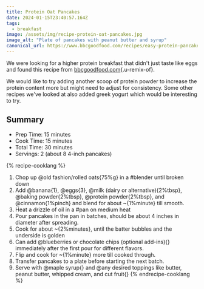 ```yaml
---
title: Protein Oat Pancakes
date: 2024-01-15T23:40:57.164Z
tags:
  - breakfast
image: /assets/img/recipe-protein-oat-pancakes.jpg
image_alt: "Plate of pancakes with peanut butter and syrup"
canonical_url: https://www.bbcgoodfood.com/recipes/easy-protein-pancakes
---
```


We were looking for a higher protein breakfast that didn't just taste like eggs and found this recipe from [bbcgoodfood.com](https://www.bbcgoodfood.com/recipes/easy-protein-pancakes){.u-remix-of}.

We would like to try adding another scoop of protein powder to increase the protein content more but might need to adjust for consistency.
Some other recipes we've looked at also added greek yogurt which would be interesting to try.

## Summary

- Prep Time: 15 minutes
- Cook Time: 15 minutes
- Total Time: <time class="duration dt-duration" datetime="30M"><span class="value-title" title="PT30M"> </span>30 minutes</time>
- Servings: <span class="p-yield">2</span> (about 8 4-inch pancakes)

{% recipe-cooklang %}

1. Chop up @old fashion/rolled oats{75%g} in a #blender until broken down
1. Add @banana{1}, @eggs{3}, @milk (dairy or alternative){2%tbsp}, @baking powder{2%tbsp}, @protein powder{2%tbsp}, and @cinnamon{1%pinch} and blend for about ~{1%minute} till smooth.
1. Heat a drizzle of oil in a #pan on medium heat
1. Pour pancakes in the pan in batches, should be about 4 inches in diameter after spreading.
1. Cook for about ~{2%minutes}, until the batter bubbles and the underside is golden
1. Can add @blueberries or chocolate chips (optional add-ins){} immediately after the first pour for different flavors.
1. Flip and cook for ~{1%minute} more till cooked through.
1. Transfer pancakes to a plate before starting the next batch.
1. Serve with @maple syrup{} and @any desired toppings like butter, peanut butter, whipped cream, and cut fruit{}
{% endrecipe-cooklang %}
